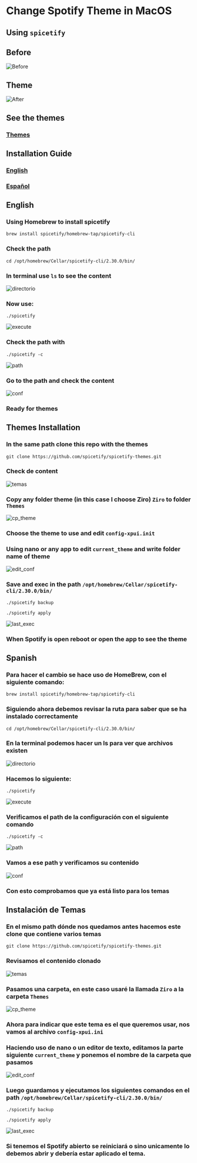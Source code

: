 # Change Spotify Theme in MacOS

## Using `spicetify`

## Before

![Before](IMG/Before.png)

## Theme

![After](IMG/After.png)

## See the themes

### [Themes](https://github.com/spicetify/spicetify-themes/tree/master)

## Installation Guide

### [English ](#english)

### [Español ](#spanish)

## English

### Using Homebrew to install spicetify

```
brew install spicetify/homebrew-tap/spicetify-cli
```

### Check the path

```
cd /opt/homebrew/Cellar/spicetify-cli/2.30.0/bin/
```

### In terminal use `ls` to see the content

![directorio](IMG/directory.png)

### Now use:

```
./spicetify
```

![execute](IMG/execute.png)

### Check the path with

```
./spicetify -c
```

![path](IMG/config_path.png)

### Go to the path and check the content

![conf](IMG/path_conf.png)

### Ready for themes

## Themes Installation

### In the same path clone this repo with the themes

```
git clone https://github.com/spicetify/spicetify-themes.git
```

### Check de content

![temas](IMG/path_themes.png)

### Copy any folder theme (in this case I choose Ziro) `Ziro` to folder `Themes`

![cp_theme](IMG/cp_theme.png)

### Choose the theme to use and edit `config-xpui.init`

### Using nano or any app to edit `current_theme` and write folder name of theme

![edit_conf](IMG/edit_conf.png)

### Save and exec in the path `/opt/homebrew/Cellar/spicetify-cli/2.30.0/bin/`

```
./spicetify backup
```

```
./spicetify apply
```

![last_exec](IMG/last_exec.png)

### When Spotify is open reboot or open the app to see the theme

## Spanish

### Para hacer el cambio se hace uso de HomeBrew, con el siguiente comando:

```
brew install spicetify/homebrew-tap/spicetify-cli
```

### Siguiendo ahora debemos revisar la ruta para saber que se ha instalado correctamente

```
cd /opt/homebrew/Cellar/spicetify-cli/2.30.0/bin/
```

### En la terminal podemos hacer un ls para ver que archivos existen

![directorio](IMG/directory.png)

### Hacemos lo siguiente:

```
./spicetify
```

![execute](IMG/execute.png)

### Verificamos el path de la configuración con el siguiente comando

```
./spicetify -c
```

![path](IMG/config_path.png)

### Vamos a ese path y verificamos su contenido

![conf](IMG/path_conf.png)

### Con esto comprobamos que ya está listo para los temas

## Instalación de Temas

### En el mismo path dónde nos quedamos antes hacemos este clone que contiene varios temas

```
git clone https://github.com/spicetify/spicetify-themes.git
```

### Revisamos el contenido clonado

![temas](IMG/path_themes.png)

### Pasamos una carpeta, en este caso usaré la llamada `Ziro` a la carpeta `Themes`

![cp_theme](IMG/cp_theme.png)

### Ahora para indicar que este tema es el que queremos usar, nos vamos al archivo `config-xpui.ini`

### Haciendo uso de nano o un editor de texto, editamos la parte siguiente `current_theme` y ponemos el nombre de la carpeta que pasamos

![edit_conf](IMG/edit_conf.png)

### Luego guardamos y ejecutamos los siguientes comandos en el path `/opt/homebrew/Cellar/spicetify-cli/2.30.0/bin/`

```
./spicetify backup
```

```
./spicetify apply
```

![last_exec](IMG/last_exec.png)

### Si tenemos el Spotify abierto se reiniciará o sino unicamente lo debemos abrir y debería estar aplicado el tema.
